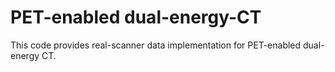 # PET-enabled dual-energy-CT
This code provides real-scanner data implementation for PET-enabled dual-energy CT.

